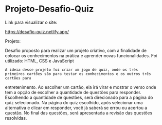 # Projeto-Desafio-Quiz
Link para visualizar o site:

https://desafio-quiz.netlify.app/

Projeto:

Desafio proposto para realizar um projeto criativo, com a finalidade de colocar os conhecimentos na prática e aprender novas funcionalidades.
Foi utilizado: HTML, CSS e JavaScript
  
	A ideia desse projeto foi criar um jogo de quiz, onde os três primeiros cartões são para testar os conhecimentos e os outros três cartões para 
  entretenimento.
    Ao escolher um cartão, ela irá virar e mostrar o verso onde tem a opção de escolher a quantidade de questões para responder. Escolhendo a 
    quantidade de questões, será direcionado para a página do quiz selecionado.
    Na página do quiz escolhido, após selecionar uma alternativa e clicar em responder, você já saberá se errou ou acertou a questão. No final 
    das questões, será apresentada a revisão das questões resolvidas.
  	
